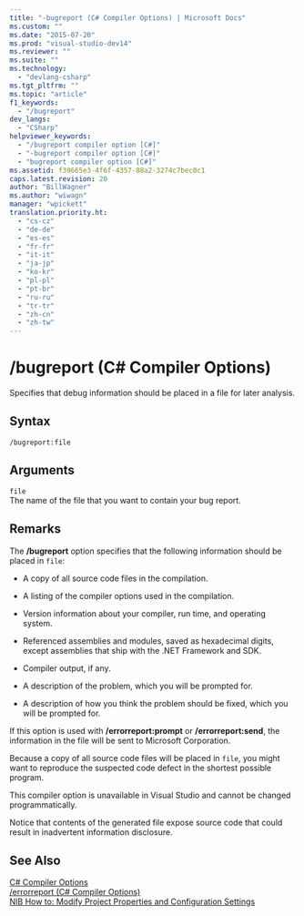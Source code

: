 ```yaml
---
title: "-bugreport (C# Compiler Options) | Microsoft Docs"
ms.custom: ""
ms.date: "2015-07-20"
ms.prod: "visual-studio-dev14"
ms.reviewer: ""
ms.suite: ""
ms.technology: 
  - "devlang-csharp"
ms.tgt_pltfrm: ""
ms.topic: "article"
f1_keywords: 
  - "/bugreport"
dev_langs: 
  - "CSharp"
helpviewer_keywords: 
  - "/bugreport compiler option [C#]"
  - "-bugreport compiler option [C#]"
  - "bugreport compiler option [C#]"
ms.assetid: f39665e3-4f6f-4357-88a2-3274c7bec0c1
caps.latest.revision: 20
author: "BillWagner"
ms.author: "wiwagn"
manager: "wpickett"
translation.priority.ht: 
  - "cs-cz"
  - "de-de"
  - "es-es"
  - "fr-fr"
  - "it-it"
  - "ja-jp"
  - "ko-kr"
  - "pl-pl"
  - "pt-br"
  - "ru-ru"
  - "tr-tr"
  - "zh-cn"
  - "zh-tw"
---
```

# /bugreport (C# Compiler Options)
Specifies that debug information should be placed in a file for later analysis.  
  
## Syntax  
  
```  
/bugreport:file  
```  
  
## Arguments  
 `file`  
 The name of the file that you want to contain your bug report.  
  
## Remarks  
 The **/bugreport** option specifies that the following information should be placed in `file`:  
  
-   A copy of all source code files in the compilation.  
  
-   A listing of the compiler options used in the compilation.  
  
-   Version information about your compiler, run time, and operating system.  
  
-   Referenced assemblies and modules, saved as hexadecimal digits, except assemblies that ship with the .NET Framework and SDK.  
  
-   Compiler output, if any.  
  
-   A description of the problem, which you will be prompted for.  
  
-   A description of how you think the problem should be fixed, which you will be prompted for.  
  
 If this option is used with **/errorreport:prompt** or **/errorreport:send**, the information in the file will be sent to Microsoft Corporation.  
  
 Because a copy of all source code files will be placed in `file`, you might want to reproduce the suspected code defect in the shortest possible program.  
  
 This compiler option is unavailable in Visual Studio and cannot be changed programmatically.  
  
 Notice that contents of the generated file expose source code that could result in inadvertent information disclosure.  
  
## See Also  
 [C# Compiler Options](../../../csharp/language-reference/compiler-options/index.md)   
 [/errorreport (C# Compiler Options)](../../../csharp/language-reference/compiler-options/errorreport-compiler-option.md)   
 [NIB How to: Modify Project Properties and Configuration Settings](http://msdn.microsoft.com/en-us/e7184bc5-2f2b-4b4f-aa9a-3ecfcbc48b67)
